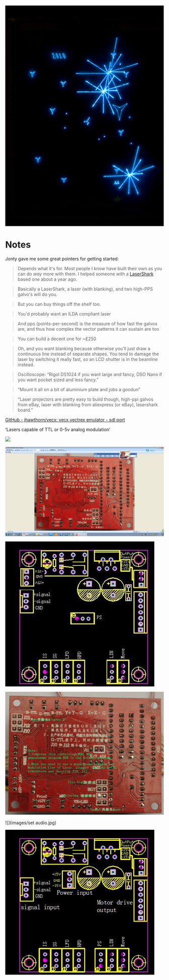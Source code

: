 

![Minestorm on a Vectrex](images/minestorm01.png)

# Notes

Jonty gave me some great pointers for getting started:

> Depends what it's for. Most people I know have built their own as you can do _way_ more with them. I helped someone with a [LaserShark](http://www.macpod.net/electronics/lasershark/lasershark.php) based one about a year ago.

> Basically a LaserShark, a laser (with blanking), and two high-PPS galvo's will do you.

> But you can buy things off the shelf too.

> You'd probably want an ILDA compliant laser

> And pps (points-per-second) is the measure of how fast the galvos are, and thus how complex the vector patterns it can sustain are too

> You can build a decent one for ~£250

> Oh, and you want blanking because otherwise you'll just draw a continuous line instead of separate shapes. You tend to damage the laser by switching it really fast, so an LCD shutter is in the beamline instead.

> Oscilloscope: “Rigol DS1024 if you want large and fancy, DSO Nano if you want pocket sized and less fancy.”

> “Mount it all on a bit of aluminium plate and jobs a goodun”

> “Laser projectors are pretty easy to build though, high-ppi galvos from eBay, laser with blanking from aliexpress (or eBay), lasershark board.”

[GitHub - jhawthorn/vecx: vecx vectrex emulator - sdl port](https://github.com/jhawthorn/vecx)

‘Lasers capable of TTL or 0-5v analog modulation’

![](images/20K.JPG)

![](images/20150311.jpg)

![](images/20150424.jpg)

![](images/Mainboard20160509English.jpg)

![](images/set audio.jpg)

![](images/board.jpg)

